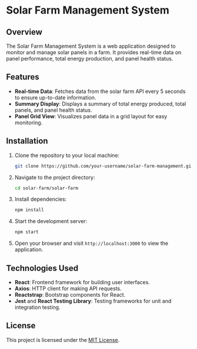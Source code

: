 # Solar Farm Management System

## Overview
The Solar Farm Management System is a web application designed to monitor and manage solar panels in a farm. It provides real-time data on panel performance, total energy production, and panel health status.

## Features
- **Real-time Data**: Fetches data from the solar farm API every 5 seconds to ensure up-to-date information.
- **Summary Display**: Displays a summary of total energy produced, total panels, and panel health status.
- **Panel Grid View**: Visualizes panel data in a grid layout for easy monitoring.

## Installation
1. Clone the repository to your local machine:
    ```bash
    git clone https://github.com/your-username/solar-farm-management.git
    ```

2. Navigate to the project directory:
    ```bash
    cd solar-farm/solar-farm
    ```

3. Install dependencies:
    ```bash
    npm install
    ```

4. Start the development server:
    ```bash
    npm start
    ```

5. Open your browser and visit `http://localhost:3000` to view the application.

## Technologies Used
- **React**: Frontend framework for building user interfaces.
- **Axios**: HTTP client for making API requests.
- **Reactstrap**: Bootstrap components for React.
- **Jest** and **React Testing Library**: Testing frameworks for unit and integration testing.

## License
This project is licensed under the [MIT License](LICENSE).